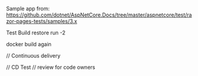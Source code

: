 Sample app from: https://github.com/dotnet/AspNetCore.Docs/tree/master/aspnetcore/test/razor-pages-tests/samples/3.x

Test Build restore run -2

docker build again

// Continuous delivery

// CD Test
// review for code owners
